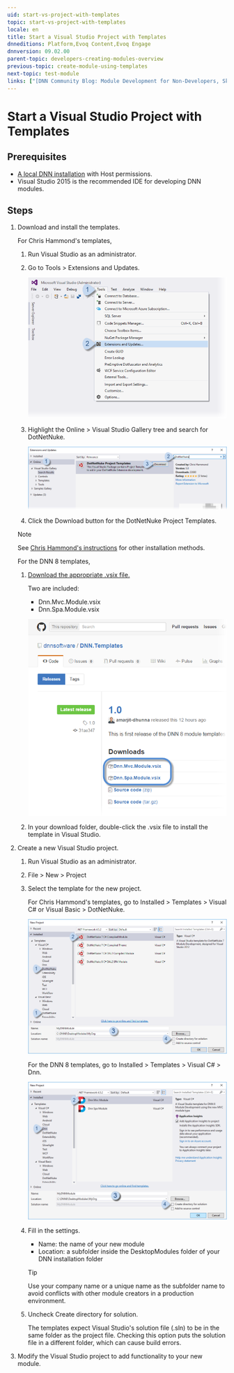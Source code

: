 ```yaml
---
uid: start-vs-project-with-templates
topic: start-vs-project-with-templates
locale: en
title: Start a Visual Studio Project with Templates
dnneditions: Platform,Evoq Content,Evoq Engage
dnnversion: 09.02.00
parent-topic: developers-creating-modules-overview
previous-topic: create-module-using-templates
next-topic: test-module
links: ["[DNN Community Blog: Module Development for Non-Developers, Skinners, & DNN Beginners — Blog Series by Clinton Patterson](https://www.dnnsoftware.com/community-blog/cid/155064/module-development-for-non-developers-skinners-dnn-beginners--blog-series-intro)","[Using the new Module Development Templates for DotNetNuke 7 by Chris Hammond](https://www.chrishammond.com/blog/itemid/2616/using-the-new-module-development-templates-for-dot)"]
---
```


# Start a Visual Studio Project with Templates

## Prerequisites

*   [A local DNN installation](xref:set-up-dnn) with Host permissions.
*   Visual Studio 2015 is the recommended IDE for developing DNN modules.

## Steps

1.  Download and install the templates.

    For Chris Hammond's templates,

    1.  Run Visual Studio as an administrator.
    2.  Go to Tools \> Extensions and Updates.



        ![Tools > Extensions and Updates](/images/scr-VS2015ExtAndUpdates.png)



    3.  Highlight the Online \> Visual Studio Gallery tree and search for DotNetNuke.



        ![In the Online > Visual Studio Gallery tree, search for DotNetNuke then Download.](/images/scr-VS2015Search4DNN.png)



    4.  Click the Download button for the DotNetNuke Project Templates.

    > [!Note]
    > See [Chris Hammond's instructions](https://www.chrishammond.com/blog/itemid/2616/using-the-new-module-development-templates-for-dot) for other installation methods.

    For the DNN 8 templates,

    1.  [Download the appropriate .vsix file.](https://github.com/dnnsoftware/DNN.Templates/releases)

        Two are included:

        *   Dnn.Mvc.Module.vsix
        *   Dnn.Spa.Module.vsix



        ![Download DNN8 templates from Github.](/images/scr-VS2015DNN8Templates-11.png)



    2.  In your download folder, double-click the .vsix file to install the template in Visual Studio.
2.  Create a new Visual Studio project.
    1.  Run Visual Studio as an administrator.
    2.  File \> New \> Project
    3.  Select the template for the new project.

        For Chris Hammond's templates, go to Installed \> Templates \> Visual C# or Visual Basic \> DotNetNuke.

        ![Visual Studio > New > Project with Chris Hammond's templates](/images/scr-VS2015NewProjectWithTemplates-02.png)



        For the DNN 8 templates, go to Installed \> Templates \> Visual C# \> Dnn.

        ![Visual Studio > New > Project with DNN8 templates](/images/scr-VS2015NewProjectWithTemplates-01.png)



    4.  Fill in the settings.

        *   Name: the name of your new module
        *   Location: a subfolder inside the DesktopModules folder of your DNN installation folder

        >[!Tip]
        >Use your company name or a unique name as the subfolder name to avoid conflicts with other module creators in a production environment.

    5.  Uncheck Create directory for solution.

        The templates expect Visual Studio's solution file (.sln) to be in the same folder as the project file. Checking this option puts the solution file in a different folder, which can cause build errors.

3.  Modify the Visual Studio project to add functionality to your new module.

